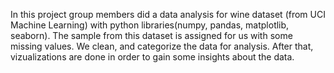 In this project group members did a data analysis for wine dataset (from UCI Machine Learning) with python libraries(numpy, pandas, matplotlib, seaborn). The sample from this dataset is assigned for us with some missing values. We clean, and categorize the data for analysis. After that, vizualizations are done in order to gain some insights about the data. 
